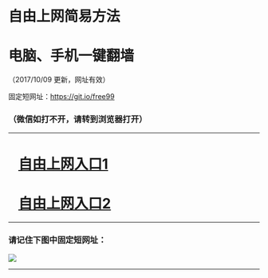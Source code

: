 ﻿# 自由上网简易方法

# 电脑、手机一键翻墙

（2017/10/09 更新，网址有效）

固定短网址：https://git.io/free99

### （微信如打不开，请转到浏览器打开）


***





# &nbsp;&nbsp; <a href="http://ft502125568.fwq-tz-1001.info/fwqtz01.html?t=10090018233 " target="_blank">自由上网入口1</a>
# &nbsp;&nbsp; <a href="http://ft904822352.fwq-tz-1002.info/fwqtz02.html?t=10090018532 " target="_blank">自由上网入口2</a>
***

### 请记住下图中固定短网址：

<img src="https://s3-us-west-2.amazonaws.com/fwq-1001/yjfq-20170905okok.png" /> 


***

